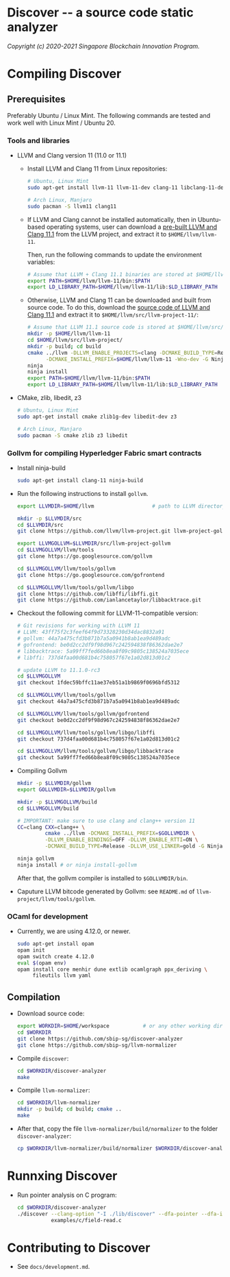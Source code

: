 Discover -- a source code static analyzer
=====================================================

*Copyright (c) 2020-2021 Singapore Blockchain Innovation Program.*


# Compiling Discover

## Prerequisites

Preferably Ubuntu / Linux Mint. The following commands are tested and work well
with Linux Mint / Ubuntu 20.

### Tools and libraries

- LLVM and Clang version 11 (11.0 or 11.1)

  + Install LLVM and Clang 11 from Linux repositories:

    ``` sh
    # Ubuntu, Linux Mint
    sudo apt-get install llvm-11 llvm-11-dev clang-11 libclang-11-dev

    # Arch Linux, Manjaro
    sudo pacman -S llvm11 clang11
    ```

  + If LLVM and Clang cannot be installed automatically, then in Ubuntu-based
    operating systems, user can download a [pre-built LLVM and Clang 11.1](https://github.com/llvm/llvm-project/releases/download/llvmorg-11.1.0/clang+llvm-11.1.0-x86_64-linux-gnu-ubuntu-20.10.tar.xz)
    from the LLVM project, and extract it to `$HOME/llvm/llvm-11`.

    Then, run the following commands to update the environment variables:

    ``` sh
    # Assume that LLVM + Clang 11.1 binaries are stored at $HOME/llvm/llvm-11/
    export PATH=$HOME/llvm/llvm-11/bin:$PATH
    export LD_LIBRARY_PATH=$HOME/llvm/llvm-11/lib:$LD_LIBRARY_PATH
    ```

  + Otherwise, LLVM and Clang 11 can be downloaded and built from source code.
    To do this, download the [source code of LLVM and Clang 11.1](https://github.com/llvm/llvm-project/releases/download/llvmorg-11.1.0/llvm-project-11.1.0.src.tar.xz) and extract
    it to `$HOME/llvm/src/llvm-project-11/`:

    ``` sh
    # Assume that LLVM 11.1 source code is stored at $HOME/llvm/src/llvm-project/
    mkdir -p $HOME/llvm/llvm-11
    cd $HOME/llvm/src/llvm-project/
    mkdir -p build; cd build
    cmake ../llvm -DLLVM_ENABLE_PROJECTS=clang -DCMAKE_BUILD_TYPE=Release \
          -DCMAKE_INSTALL_PREFIX=$HOME/llvm/llvm-11 -Wno-dev -G Ninja
    ninja
    ninja install
    export PATH=$HOME/llvm/llvm-11/bin:$PATH
    export LD_LIBRARY_PATH=$HOME/llvm/llvm-11/lib:$LD_LIBRARY_PATH
    ```

- CMake, zlib, libedit, z3

  ``` sh
  # Ubuntu, Linux Mint
  sudo apt-get install cmake zlib1g-dev libedit-dev z3

  # Arch Linux, Manjaro
  sudo pacman -S cmake zlib z3 libedit
  ```

### Gollvm for compiling Hyperledger Fabric smart contracts

- Install ninja-build

  ``` sh
  sudo apt-get install clang-11 ninja-build
  ```

- Run the following instructions to install `gollvm`.

  ``` sh
  export LLVMDIR=$HOME/llvm                   # path to LLVM directory

  mkdir -p $LLVMDIR/src
  cd $LLVMDIR/src
  git clone https://github.com/llvm/llvm-project.git llvm-project-gollvm

  export LLVMGOLLVM=$LLVMDIR/src/llvm-project-gollvm
  cd $LLVMGOLLVM/llvm/tools
  git clone https://go.googlesource.com/gollvm

  cd $LLVMGOLLVM/llvm/tools/gollvm
  git clone https://go.googlesource.com/gofrontend

  cd $LLVMGOLLVM/llvm/tools/gollvm/libgo
  git clone https://github.com/libffi/libffi.git
  git clone https://github.com/ianlancetaylor/libbacktrace.git
  ```

- Checkout the following commit for LLVM-11-compatible version:

  ``` sh
  # Git revisions for working with LLVM 11
  # LLVM: 43ff75f2c3feef64f9d73328230d34dac8832a91
  # gollvm: 44a7a475cfd3b871b7a5a0941b8ab1ea9d489adc
  # gofrontend: be0d2cc2df9f98d967c242594838f86362dae2e7
  # libbacktrace: 5a99ff7fed66b8ea8f09c9805c138524a7035ece
  # libffi: 737d4faa00d681b4c758057f67e1a02d813d01c2

  # update LLVM to 11.1.0-rc3
  cd $LLVMGOLLVM
  git checkout 1fdec59bffc11ae37eb51a1b9869f0696bfd5312

  cd $LLVMGOLLVM/llvm/tools/gollvm
  git checkout 44a7a475cfd3b871b7a5a0941b8ab1ea9d489adc

  cd $LLVMGOLLVM/llvm/tools/gollvm/gofrontend
  git checkout be0d2cc2df9f98d967c242594838f86362dae2e7

  cd $LLVMGOLLVM/llvm/tools/gollvm/libgo/libffi
  git checkout 737d4faa00d681b4c758057f67e1a02d813d01c2

  cd $LLVMGOLLVM/llvm/tools/gollvm/libgo/libbacktrace
  git checkout 5a99ff7fed66b8ea8f09c9805c138524a7035ece
  ```

- Compiling Gollvm

  ``` sh
  mkdir -p $LLVMDIR/gollvm
  export GOLLVMDIR=$LLVMDIR/gollvm

  mkdir -p $LLVMGOLLVM/build
  cd $LLVMGOLLVM/build

  # IMPORTANT: make sure to use clang and clang++ version 11
  CC=clang CXX=clang++ \
           cmake ../llvm -DCMAKE_INSTALL_PREFIX=$GOLLVMDIR \
           -DLLVM_ENABLE_BINDINGS=OFF -DLLVM_ENABLE_RTTI=ON \
           -DCMAKE_BUILD_TYPE=Release -DLLVM_USE_LINKER=gold -G Ninja

  ninja gollvm
  ninja install # or ninja install-gollvm
  ```

  After that, the gollvm compiler is installed to `$GOLLVMDIR/bin`.

- Caputure LLVM bitcode generated by Gollvm: see `README.md` of
  `llvm-project/llvm/tools/gollvm`.

### OCaml for development

- Currently, we are using 4.12.0, or newer.

  ``` sh
  sudo apt-get install opam
  opam init
  opam switch create 4.12.0
  eval $(opam env)
  opam install core menhir dune extlib ocamlgraph ppx_deriving \
       fileutils llvm yaml
  ```

## Compilation

- Download source code:

  ``` sh
  export WORKDIR=$HOME/workspace           # or any other working directory
  cd $WORKDIR
  git clone https://github.com/sbip-sg/discover-analyzer
  git clone https://github.com/sbip-sg/llvm-normalizer
  ```

- Compile `discover`:

  ``` sh
  cd $WORKDIR/discover-analyzer
  make
  ```

- Compile `llvm-normalizer`:

  ``` sh
  cd $WORKDIR/llvm-normalizer
  mkdir -p build; cd build; cmake ..
  make
  ```

- After that, copy the file `llvm-normalizer/build/normalizer` to the folder
  `discover-analyzer`:

  ``` sh
  cp $WORKDIR/llvm-normalizer/build/normalizer $WORKDIR/discover-analyzer/
  ```

# Runnxing Discover

- Run pointer analysis on C program:

  ``` sh
  cd $WORKDIR/discover-analyzer
  ./discover --clang-option "-I ./lib/discover" --dfa-pointer --dfa-inter \
             examples/c/field-read.c
  ```

# Contributing to Discover

- See `docs/development.md`.
